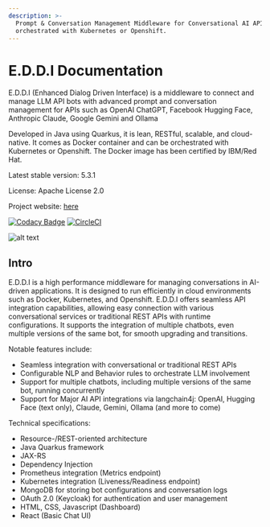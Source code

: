 ```yaml
---
description: >-
  Prompt & Conversation Management Middleware for Conversational AI APIs. Developed in Java, powered by Quarkus, provided with Docker, and
  orchestrated with Kubernetes or Openshift.
---
```


# E.D.D.I Documentation

E.D.D.I (Enhanced Dialog Driven Interface) is a middleware to connect and manage LLM API bots
with advanced prompt and conversation management for APIs such as OpenAI ChatGPT, Facebook Hugging Face,
Anthropic Claude, Google Gemini and Ollama

Developed in Java using Quarkus, it is lean, RESTful, scalable, and cloud-native.
It comes as Docker container and can be orchestrated with Kubernetes or Openshift.
The Docker image has been certified by IBM/Red Hat.

Latest stable version: 5.3.1

License: Apache License 2.0

Project website: [here](https://eddi.labs.ai/)

[![Codacy Badge](https://app.codacy.com/project/badge/Grade/2c5d183d4bd24dbaa77427cfbf5d4074)](https://app.codacy.com/organizations/gh/labsai/dashboard?utm_source=github.com&amp;utm_medium=referral&amp;utm_content=labsai/EDDI&amp;utm_campaign=Badge_Grade) [![CircleCI](https://circleci.com/gh/labsai/EDDI/tree/main.svg?style=svg)](https://circleci.com/gh/labsai/EDDI/tree/main)

![alt text](https://eddi.labs.ai/EDDI-landing-page-image.png)

## Intro

E.D.D.I is a high performance middleware for managing conversations in AI-driven applications.
It is designed to run efficiently in cloud environments such as Docker, Kubernetes, and Openshift.
E.D.D.I offers seamless API integration capabilities, allowing easy connection with various conversational services or
traditional REST APIs with runtime configurations.
It supports the integration of multiple chatbots, even multiple versions of the same bot, for smooth upgrading and transitions.

Notable features include:

* Seamless integration with conversational or traditional REST APIs
* Configurable NLP and Behavior rules to orchestrate LLM involvement
* Support for multiple chatbots, including multiple versions of the same bot, running concurrently
* Support for Major AI API integrations via langchain4j: OpenAI, Hugging Face (text only), Claude, Gemini, Ollama (and more to come)

Technical specifications:

* Resource-/REST-oriented architecture
* Java Quarkus framework
* JAX-RS
* Dependency Injection
* Prometheus integration (Metrics endpoint)
* Kubernetes integration (Liveness/Readiness endpoint)
* MongoDB for storing bot configurations and conversation logs
* OAuth 2.0 (Keycloak) for authentication and user management
* HTML, CSS, Javascript (Dashboard)
* React (Basic Chat UI)

